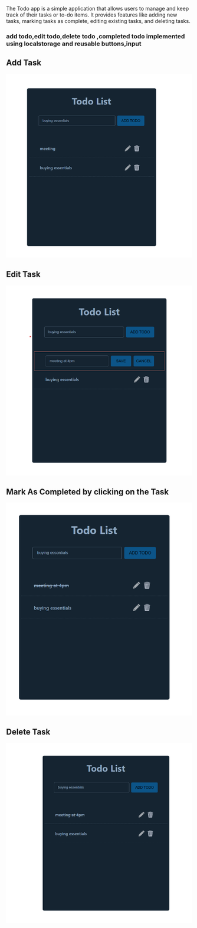 The Todo app is a simple application that allows users to manage and keep track of their tasks or to-do items. It provides features like adding new tasks, marking tasks as complete, editing existing tasks, and deleting tasks.

### add todo,edit todo,delete todo ,completed todo implemented using localstorage and reusable buttons,input

## Add Task

![](app-screenshot-1.png)

## Edit Task

![](app-screenshot-2.png)

## Mark As Completed by clicking on the Task

![](app-screenshot-3.png)

## Delete Task

![](app-screenshot-4.png)
